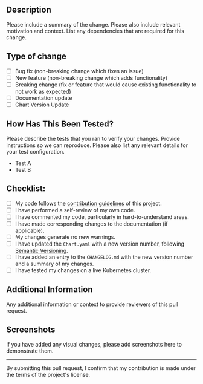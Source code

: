 ## Description

Please include a summary of the change. Please also include relevant motivation and context.
List any dependencies that are required for this change.

## Type of change

- [ ] Bug fix (non-breaking change which fixes an issue)
- [ ] New feature (non-breaking change which adds functionality)
- [ ] Breaking change (fix or feature that would cause existing functionality to not work as expected)
- [ ] Documentation update
- [ ] Chart Version Update

## How Has This Been Tested?

Please describe the tests that you ran to verify your changes. Provide instructions so we can reproduce.
Please also list any relevant details for your test configuration.

- Test A
- Test B

## Checklist:

- [ ] My code follows the [contribution guidelines](CONTRIBUTING.md) of this project.
- [ ] I have performed a self-review of my own code.
- [ ] I have commented my code, particularly in hard-to-understand areas.
- [ ] I have made corresponding changes to the documentation (if applicable).
- [ ] My changes generate no new warnings.
- [ ] I have updated the `Chart.yaml` with a new version number, following [Semantic Versioning](https://semver.org/).
- [ ] I have added an entry to the `CHANGELOG.md` with the new version number and a summary of my changes.
- [ ] I have tested my changes on a live Kubernetes cluster.

## Additional Information

Any additional information or context to provide reviewers of this pull request.

## Screenshots

If you have added any visual changes, please add screenshots here to demonstrate them.

---

By submitting this pull request, I confirm that my contribution is made under the terms of the project's license.